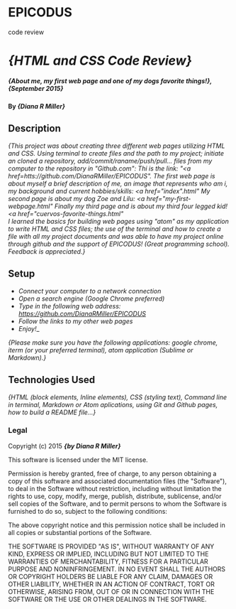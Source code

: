 # EPICODUS
code review

# _{HTML and CSS Code Review}_

##### _{About me, my first web page and one of my dogs favorite things!}, {September 2015}_

#### By _**{Diana R Miller}**_

## Description

_{This project was about creating three different web pages utilizing HTML and CSS. Using terminal to create files and the path to my project; initiate an cloned a repository, add/commit/raname/push/pull... files from my computer to the repository in "Github.com":
Thi is the link: "<a href=htts://github.com/DianaRMiller/EPICODUS"</a>. The first web page is about myself a brief description of me, an image that represents who am i, my background and current hobbies/skills:
<a href="index".html"</a>
My second page is about my dog Zoe and Lilu:
<a href="my-first-webpage.html"</a>
Finally my third page and is about my third four legged kid!
<a href="cuervos-favorite-things.html"</a>  
I learned the basics for building web pages using "atom" as my application to write HTML and CSS files; the use of the terminal and how to create a file with all my project documents and was able to have my project online through github and the support of EPICODUS! (Great programming school). Feedback is appreciated.}_

## Setup

* _Connect your computer to a network connection_
* _Open a search engine (Google Chrome preferred)_
* _Type in the following web address: https://github.com/DianaRMiller/EPICODUS_
* _Follow the links to my other web pages_
* _Enjoy!__

_{Please make sure you have the following applications: google chrome, iterm (or your preferred terminal), atom application (Sublime or Markdown).}_

## Technologies Used

_{HTML (block elements, Inline elements), CSS (styling text), Command line in terminal, Markdown or Atom aplications, using Git and Github pages, how to build a README file...}_

### Legal


Copyright (c) 2015 **_{by Diana R Miller}_**

This software is licensed under the MIT license.

Permission is hereby granted, free of charge, to any person obtaining a copy
of this software and associated documentation files (the "Software"), to deal
in the Software without restriction, including without limitation the rights
to use, copy, modify, merge, publish, distribute, sublicense, and/or sell
copies of the Software, and to permit persons to whom the Software is
furnished to do so, subject to the following conditions:

The above copyright notice and this permission notice shall be included in
all copies or substantial portions of the Software.

THE SOFTWARE IS PROVIDED "AS IS", WITHOUT WARRANTY OF ANY KIND, EXPRESS OR
IMPLIED, INCLUDING BUT NOT LIMITED TO THE WARRANTIES OF MERCHANTABILITY,
FITNESS FOR A PARTICULAR PURPOSE AND NONINFRINGEMENT. IN NO EVENT SHALL THE
AUTHORS OR COPYRIGHT HOLDERS BE LIABLE FOR ANY CLAIM, DAMAGES OR OTHER
LIABILITY, WHETHER IN AN ACTION OF CONTRACT, TORT OR OTHERWISE, ARISING FROM,
OUT OF OR IN CONNECTION WITH THE SOFTWARE OR THE USE OR OTHER DEALINGS IN
THE SOFTWARE.
